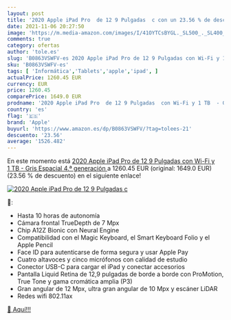 ```yaml
---
layout: post
title: '2020 Apple iPad Pro  de 12 9 Pulgadas  c con un 23.56 % de descuento'
date: 2021-11-06 20:27:50
image: 'https://m.media-amazon.com/images/I/41OYTCsBYGL._SL500_._SL400_.jpg'
comments: true
category: ofertas
author: 'tole.es'
slug: 'B0863VSWFV-es 2020 Apple iPad Pro de 12 9 Pulgadas con Wi-Fi y 1 TB -...'
sku: 'B0863VSWFV-es'
tags: [ 'Informática','Tablets','apple','ipad', ]
actualPrice: 1260.45 EUR
currency: EUR
price: 1260.45
comparePrice: 1649.0 EUR
prodname: '2020 Apple iPad Pro  de 12 9 Pulgadas  con Wi-Fi y 1 TB  - Gris Espacial  4.ª generación '
country: 'es'
flag: '🇪🇸'
brand: 'Apple'
buyurl: 'https://www.amazon.es/dp/B0863VSWFV/?tag=tolees-21'
descuento: '23.56'
average: '1526.482'
---
```


En este momento está [2020 Apple iPad Pro  de 12 9 Pulgadas  con Wi-Fi y 1 TB  - Gris Espacial  4.ª generación ](https://www.amazon.es/dp/B0863VSWFV/?tag=tolees-21) a 1260.45 EUR (original: 1649.0 EUR) (23.56 %  de descuento) en el siguiente enlace!

[![2020 Apple iPad Pro  de 12 9 Pulgadas  c](https://m.media-amazon.com/images/I/41OYTCsBYGL._SL500_._SL400_.jpg)](https://www.amazon.es/dp/B0863VSWFV/?tag=tolees-21)

🔎:

- Hasta 10 horas de autonomía
- Cámara frontal TrueDepth de 7 Mpx
- Chip A12Z Bionic con Neural Engine
- Compatibilidad con el Magic Keyboard, el Smart Keyboard Folio y el Apple Pencil
- Face ID para autenticarse de forma segura y usar Apple Pay
- Cuatro altavoces y cinco micrófonos con calidad de estudio
- Conector USB-C para cargar el iPad y conectar accesorios
- Pantalla Liquid Retina de 12,9 pulgadas de borde a borde con ProMotion, True Tone y gama cromática amplia (P3)
- Gran angular de 12 Mpx, ultra gran angular de 10 Mpx y escáner LiDAR
- Redes wifi 802.11ax

[🛒 Aquí!!!](https://www.amazon.es/dp/B0863VSWFV/?tag=tolees-21)
